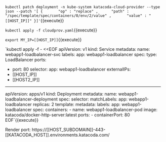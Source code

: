 `kubectl patch deployment -n kube-system katacoda-cloud-provider --type json --patch '[	{		"op" : "replace" ,		"path" : "/spec/template/spec/containers/0/env/2/value" ,		"value" : "[[HOST_IP]]"	}]'`{{execute}}

`kubectl apply -f cloudprov.yaml`{{execute}}

`export MY_IP=[[HOST_IP]]`{{execute}}

`kubectl apply -f - <<EOF
apiVersion: v1
kind: Service
metadata:
  name: webapp1-loadbalancer-svc
  labels:
    app: webapp1-loadbalancer
spec:
  type: LoadBalancer
  ports:
  - port: 80
  selector:
    app: webapp1-loadbalancer
  externalIPs:
  - [[HOST_IP]]
  - [[HOST2_IP]]
---
apiVersion: apps/v1
kind: Deployment
metadata:
  name: webapp1-loadbalancer-deployment
spec:
  selector:
    matchLabels:
      app: webapp1-loadbalancer
  replicas: 2
  template:
    metadata:
      labels:
        app: webapp1-loadbalancer
    spec:
      containers:
      - name: webapp1-loadbalancer-pod
        image: katacoda/docker-http-server:latest
        ports:
        - containerPort: 80
EOF`{{execute}}

Render port: https://[[HOST_SUBDOMAIN]]-443-[[KATACODA_HOST]].environments.katacoda.com/
